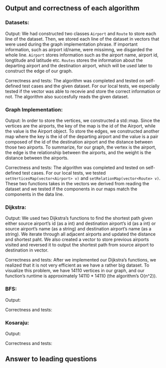 ## Output and correctness of each algorithm

### Datasets:
Output: We had constructed two classes `Airport` and `Route` to store each line of the dataset. Then, we stored each line of the dataset in vectors that were used during the graph implementation phrase. If important information, such as airport id/name, were missimng, we disgarded the whole line. `Airport` stores information such as the airport name, airport id, longtitude and latitude etc. `Routes` stores the information about the departing airport and the destination airport, which will be used later to construct the edge of our graph.

Correctness and tests: The algorithm was completed and tested on self-defined test cases and the given dataset. For our local tests, we especially tested if the vector was able to recevie and store the correct information or not. The algorithm also succesfully reads the given dataset.

### Graph Implementation:
Output: In order to store the vertices, we constructed a std::map. Since the vertices are the airports, the key of the map is the id of the Airport, while the value is the Airport object. To store the edges, we constructed another map where the key is the id of the departing airport and the value is a pair composed of the id of the destination airport and the distance between those two airports. To summarize, for our graph, the vertex is the airport, the edge is the relationship between the airports, and the weight is the distance between the airports. 

Correctness and tests: The algorithm was completed and tested on self-defined test cases. For our local tests, we tested `setVerticesMap(vector<Airport> v)` and `setRelationMap(vector<Route> v)`. These two functions takes in the vectors we derived from reading the dataset and we tested if the components in our maps match the components in the data line. 

### Dijkstra: 
Output: We used two Dijkstra’s functions to find the shortest path given either source airport’s id (as a int) and destination airport’s id (as a int) or source airport’s name (as a string) and destination airport’s name (as a string). We iterate through all adjacent airports and updated the distance and shortest paht. We also created a vector to store previous airports visited and reversed it to output the shortest path from source airport to destination in vector<int>.

Correctness and tests: After we implemented our Dijkstra’s functions, we realized that it is not very efficient as we have a rather big dataset. To visualize this problem, we have 14110 vertices in our graph, and our function’s runtime is approximately 14110 * 14110 (the algorithm’s O(n^2)).


### BFS:
Output:
  
Correctness and tests:

### Kosaraju:
Output:
  
Correctness and tests:


## Answer to leading questions

